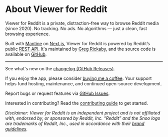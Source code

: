 # About Viewer for Reddit

Viewer for Reddit is a private, distraction-free way to browse Reddit media (since 2020). No tracking. No ads. No algorithms — just a clean, fast browsing experience.

Built with [Mantine](https://mantine.dev/) on [Next.js](https://nextjs.org/), Viewer for Reddit is powered by Reddit’s public [REST API](https://www.reddit.com/dev/api). It's maintained by [Greg Rickaby](https://gregrickaby.com), and the source code is available on [GitHub](https://github.com/gregrickaby/viewer-for-reddit).

---

See what's new on the [changelog (GitHub Releases)](https://github.com/gregrickaby/viewer-for-reddit/releases).

If you enjoy the app, please consider [buying me a coffee](https://www.buymeacoffee.com/gregrickaby). Your support helps fund hosting, maintenance, and continued open-source development.

Report bugs or request features via [GitHub Issues](https://github.com/gregrickaby/viewer-for-reddit/issues/new).

Interested in contributing? Read the [contributing guide](/CONTRIBUTING.md) to get started.

_Disclaimer: Viewer for Reddit is an independent project and is not affiliated with, endorsed by, or sponsored by Reddit, Inc. “Reddit” and the Snoo logo are trademarks of Reddit, Inc., used in accordance with their [brand guidelines](https://redditinc.com/brand)._
